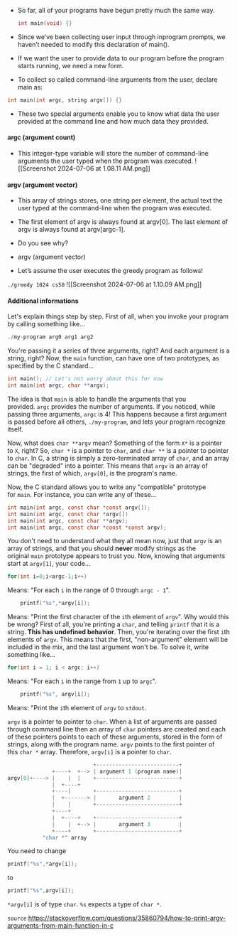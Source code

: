 
- So far, all of your programs have begun pretty much the same way.
  
  ```c
  int main(void) {}
  ```
  
- Since we’ve been collecting user input through inprogram prompts, we haven’t needed to modify this declaration of main(). 
  
- If we want the user to provide data to our program before the program starts running, we need a new form.  
  
 - To collect so called command-line arguments from the user, declare main as:
 
 ```c
 int main(int argc, string argv[]) {}
 ```
 
 - These two special arguments enable you to know what data the user provided at the command line and how much data they provided. 
 
#### argc (argument count) 

  - This integer-type variable will store the number of command-line arguments the user typed when the program was executed. 
  ![[Screenshot 2024-07-06 at 1.08.11 AM.png]]

#### argv (argument vector)

- This array of strings stores, one string per element, the actual text the user typed at the command-line when the program was executed. 

- The first element of argv is always found at argv[0]. The last element of argv is always found at argv[argc-1]. 
 - Do you see why?  
 
- argv (argument vector) 
 - Let’s assume the user executes the greedy program as follows!
 
 `./greedy 1024 cs50`
 ![[Screenshot 2024-07-06 at 1.10.09 AM.png]]
 
 
#### Additional informations



Let's explain things step by step. First of all, when you invoke your program by calling something like...

```c
./my-program arg0 arg1 arg2
```

You're passing it a series of three arguments, right? And each argument is a string, right? Now, the `main` function, can have one of two prototypes, as specified by the C standard...

```c
int main(); // Let's not worry about this for now
int main(int argc, char **argv);
```

The idea is that `main` is able to handle the arguments that you provided. `argc` provides the number of arguments. If you noticed, while passing three arguments, `argc` is 4! This happens because a first argument is passed before all others, `./my-program`, and lets your program recognize itself.

Now, what does `char **argv` mean? Something of the form `X*` is a pointer to `X`, right? So, `char *` is a pointer to `char`, and `char **` is a pointer to pointer to `char`. In C, a string is simply a zero-terminated array of `char`, and an array can be "degraded" into a pointer. This means that `argv` is an array of strings, the first of which, `argv[0]`, is the program's name.

Now, the C standard allows you to write any "compatible" prototype for `main`. For instance, you can write any of these...

```c
int main(int argc, const char *const argv[]);
int main(int argc, const char *argv[])
int main(int argc, const char **argv);
int main(int argc, const char *const *const argv);
```

You don't need to understand what they all mean now, just that `argv` is an array of strings, and that you should **never** modify strings as the original `main` prototype appears to trust you. Now, knowing that arguments start at `argv[1]`, your code...

```c
for(int i=0;i<argc-1;i++)
```

Means: "For each `i` in the range of 0 through `argc - 1`".

```c
    printf("%s",*argv[i]);
```

Means: "Print the first character of the `i`th element of `argv`". Why would this be wrong? First of all, you're printing a `char`, and telling `printf` that it is a string. **This has undefined behavior**. Then, you're iterating over the first `i`th elements of `argv`. This means that the first, "non-argument" element will be included in the mix, and the last argument won't be. To solve it, write something like...

```c
for(int i = 1; i < argc; i++)
```

Means: "For each `i` in the range from `1` up to `argc`".

```c
    printf("%s", argv[i]);
```

Means: "Print the `i`th element of `argv` to `stdout`.

`argv` is a pointer to pointer to `char`. When a list of arguments are passed through command line then an array of `char` pointers are created and each of these pointers points to each of these arguments, stored in the form of strings, along with the program name. `argv` points to the first pointer of this `char *` array. Therefore, `argv[i]` is a pointer to `char`.

```c
                           +--------------------------+
              +----+  +--> | argument 1 (program name)|
argv[0]+----> |    |  |    +--------------------------+
              |  +----+
              +----|       +--------------------------+
              |  +-------> |       argument 2         |
              |    |       +--------------------------+
              +----+
              |  +----+    +--------------------------+
              |    |  +--> |       argument 3         |
              +----+       +--------------------------+
           "char *" array
```

You need to change

```c
printf("%s",*argv[i]);  
```

to

```c
printf("%s",argv[i]);  
```

`*argv[i]` is of type `char`. `%s` expects a type of `char *`.



`source` https://stackoverflow.com/questions/35860794/how-to-print-argv-arguments-from-main-function-in-c

